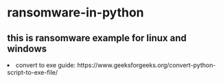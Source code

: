 # ransomware-in-python
<h2> this is ransomware example for linux and windows </h2>
<li>convert to exe guide: https://www.geeksforgeeks.org/convert-python-script-to-exe-file/</li>

